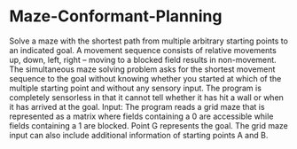 # Maze-Conformant-Planning

Solve a maze with the shortest path from multiple arbitrary starting points to an indicated goal. A movement sequence consists of relative movements up, down, left, right – moving to a blocked field results in non-movement. The simultaneous maze solving problem asks for the shortest movement sequence to the goal without knowing whether you started at which of the multiple starting point and without any sensory input. The program is completely sensorless in that it cannot tell whether it has hit a wall or when it has arrived at the goal.
Input: The program reads a grid maze that is represented as a matrix where fields containing a 0 are accessible while fields containing a 1 are blocked. Point G represents the goal. The grid maze input can also include additional information of starting points A and B.
